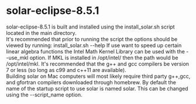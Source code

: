 # solar-eclipse-8.5.1
solar-eclipse-8.5.1 is built and installed using the install_solar.sh script located in the main directory.  
It's recommended that prior to running the script the options should be viewed by running: install_solar.sh --help
If use want to speed up certain linear algebra functions the Intel Math Kernel Library can be used with the 
--use_mkl <Path to MKL include and lib folders> option.  If MKL is installed in /opt/intel/ then the path would
be /opt/intel/mkl. It's recommended that the g++ and gcc compilers be version 7 or less (so long as c99 and c++11 are available).  
Building solar on Mac computers will most likely require third party g++,gcc, and gfortran compilers downloaded through homebrew.
By default the name of the startup script to use solar is named solar. This can be changed using the --script_name option.
